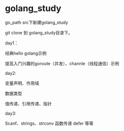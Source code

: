 # golang_study

go_path src下新建golang_study

git clone 到 golang_study目录下。

day1：

经典hello golang示例

提高入门兴趣的goroute（并发），channle（线程通信）示例

day2:

变量声明、作用域

数据类型

值传递、引用传递、指针

day3:

Scanf、strings、strconv
函数传递
defer
等等


